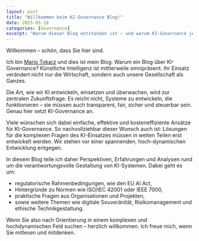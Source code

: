 ```yaml
---
layout: post
title: "Willkommen beim KI-Governance Blog!"
date: 2025-05-18
categories: [Governance]
excerpt: "Warum dieser Blog entstanden ist – und warum KI-Governance jetzt wichtig ist."
---
```


Willkommen – schön, dass Sie hier sind.

Ich bin [Mario Tokarz](/ueber) und dies ist mein Blog. Warum ein Blog
über KI-Governance? Künstliche Intelligenz ist mittlerweile
omnipräsent. Ihr Einsatz verändert nicht nur die Wirtschaft, sondern
auch unsere Gesellschaft als Ganzes.

Die Art, wie wir KI entwickeln, einsetzen und überwachen, wird zur
zentralen Zukunftsfrage. Es reicht nicht, Systeme zu entwickeln, die
funktionieren – sie müssen auch transparent, fair, sicher und
steuerbar sein. Genau hier setzt KI-Governance an.

Viele wünschen sich dabei einfache, effektive und kosteneffiziente
Ansätze für KI-Governance. So nachvollziehbar dieser Wunsch auch ist:
Lösungen für die komplexen Fragen des KI-Einsatzes müssen in weiten
Teilen erst entwickelt werden. Wir stehen vor einer spannenden,
hoch-dynamischen Entwicklung entgegen.

In diesem Blog teile ich daher Perspektiven, Erfahrungen und Analysen
rund um die verantwortungsvolle Gestaltung von KI-Systemen. Dabei geht
es um:
* regulatorische Rahmenbedingungen, wie den EU AI Act,
* Hintergründe zu Normen wie ISO/IEC 42001 oder IEEE 7000,
* praktische Fragen aus Organisationen und Projekten,
* sowie weitere Themen wie digitale Souveränität, Risikomanagement und
ethische Technikgestaltung.

Wenn Sie also nach Orientierung in einem komplexen und hochdynamischen
Feld suchen – herzlich willkommen.  Ich freue mich, wenn Sie mitlesen
und mitdenken.

